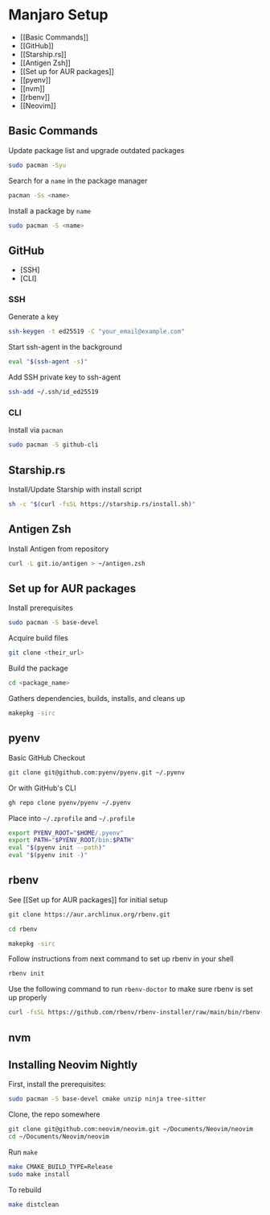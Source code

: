 # Manjaro Setup

* [[Basic Commands]]
* [[GitHub]]
* [[Starship.rs]]
* [[Antigen Zsh]]
* [[Set up for AUR packages]]
* [[pyenv]]
* [[nvm]]
* [[rbenv]]
* [[Neovim]]

## Basic Commands

Update package list and upgrade outdated packages

```sh
sudo pacman -Syu
```

Search for a `name` in the package manager

```sh
pacman -Ss <name>
```

Install a package by `name`

```sh
sudo pacman -S <name>
```

## GitHub

* [SSH]
* [CLI]

### SSH

Generate a key

```sh
ssh-keygen -t ed25519 -C "your_email@example.com"
```

Start ssh-agent in the background

```sh
eval "$(ssh-agent -s)"
```

Add SSH private key to ssh-agent

```sh
ssh-add ~/.ssh/id_ed25519
```

### CLI

Install via `pacman`

```sh
sudo pacman -S github-cli
```

## Starship.rs

Install/Update Starship with install script

```sh
sh -c "$(curl -fsSL https://starship.rs/install.sh)"
```

## Antigen Zsh

Install Antigen from repository

```sh
curl -L git.io/antigen > ~/antigen.zsh
```

## Set up for AUR packages

Install prerequisites

```sh
sudo pacman -S base-devel
```

Acquire build files

```sh
git clone <their_url>
```

Build the package

```sh
cd <package_name>
```

Gathers dependencies, builds, installs, and cleans up

```sh
makepkg -sirc
```

## pyenv

Basic GitHub Checkout

```sh
git clone git@github.com:pyenv/pyenv.git ~/.pyenv
```

Or with GitHub's CLI

```sh
gh repo clone pyenv/pyenv ~/.pyenv
```

Place into `~/.zprofile` and `~/.profile`

```sh
export PYENV_ROOT="$HOME/.pyenv"
export PATH="$PYENV_ROOT/bin:$PATH"
eval "$(pyenv init --path)"
eval "$(pyenv init -)"
```

## rbenv

See [[Set up for AUR packages]] for initial setup

```sh
git clone https://aur.archlinux.org/rbenv.git
```

```sh
cd rbenv
```

```sh
makepkg -sirc
```

Follow instructions from next command to set up rbenv in your shell

```sh
rbenv init
```

Use the following command to run `rbenv-doctor` to make sure rbenv is set up
properly

```sh
curl -fsSL https://github.com/rbenv/rbenv-installer/raw/main/bin/rbenv-doctor | bash
```

## nvm

## Installing Neovim Nightly

First, install the prerequisites:

```sh
sudo pacman -S base-devel cmake unzip ninja tree-sitter
```

Clone, the repo somewhere

```sh
git clone git@github.com:neovim/neovim.git ~/Documents/Neovim/neovim
cd ~/Documents/Neovim/neovim
```

Run `make`

```sh
make CMAKE_BUILD_TYPE=Release
sudo make install
```

To rebuild

```sh
make distclean
```
